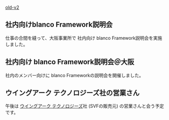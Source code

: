[old-v2](ig050707-orig.html)

## 社内向けblanco Framework説明会

仕事の合間を縫って、大阪事業所で 社内向け blanco Framework説明会を実施しました。


## 社内向け blanco Framework説明会＠大阪

社内のメンバー向けに blanco Frameworkの説明会を開催しました。

## ウイングアーク テクノロジーズ社の営業さん

午後は [ウイングアーク テクノロジーズ](http://www.wingarc.com/)社 (SVFの販売元) の営業さんと会う予定です。